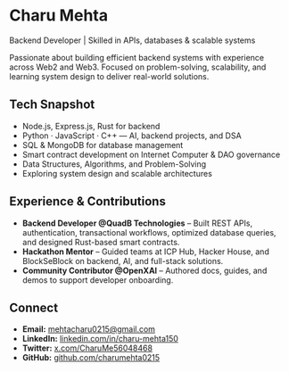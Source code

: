 # Charu Mehta  

Backend Developer | Skilled in APIs, databases & scalable systems  

Passionate about building efficient backend systems with experience across Web2 and Web3. Focused on problem-solving, scalability, and learning system design to deliver real-world solutions.  

##  Tech Snapshot  
- Node.js, Express.js, Rust for backend  
- Python · JavaScript · C++ — AI, backend projects, and DSA  
- SQL & MongoDB for database management  
- Smart contract development on Internet Computer & DAO governance  
- Data Structures, Algorithms, and Problem-Solving  
- Exploring system design and scalable architectures  

##  Experience & Contributions  
- **Backend Developer @QuadB Technologies** – Built REST APIs, authentication, transactional workflows, optimized database queries, and designed Rust-based smart contracts.  
- **Hackathon Mentor** – Guided teams at ICP Hub, Hacker House, and BlockSeBlock on backend, AI, and full-stack solutions.  
- **Community Contributor @OpenXAI** – Authored docs, guides, and demos to support developer onboarding.  

##  Connect  
- **Email:** [mehtacharu0215@gmail.com](mailto:mehtacharu0215@gmail.com)  
- **LinkedIn:** [linkedin.com/in/charu-mehta150](https://www.linkedin.com/in/charu-mehta150/)  
- **Twitter:** [x.com/CharuMe56048468](https://x.com/CharuMe56048468)  
- **GitHub:** [github.com/charumehta0215](https://github.com/charumehta0215)  
